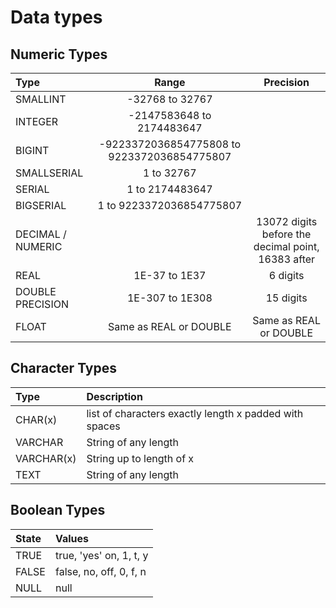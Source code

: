 # Data types

## Numeric Types

| Type | Range | Precision |
| :--- | :---: |  :---: |
| SMALLINT | -32768 to 32767 | |
| INTEGER | -2147583648 to 2174483647 | |
| BIGINT | -9223372036854775808 to 9223372036854775807 | |
| SMALLSERIAL | 1 to 32767 | |
| SERIAL | 1 to 2174483647 | |
| BIGSERIAL | 1 to 9223372036854775807 | |
| DECIMAL / NUMERIC | | 13072 digits before the decimal point, 16383 after |
| REAL | 1E-37 to 1E37 | 6 digits |
| DOUBLE PRECISION | 1E-307 to 1E308| 15 digits|
| FLOAT | Same as REAL or DOUBLE | Same as REAL or DOUBLE |

## Character Types

| Type | Description |
| :--- | :--- |
| CHAR(x) | list of characters exactly length x padded with spaces |
| VARCHAR | String of any length |
| VARCHAR(x) | String up to length of x |
| TEXT | String of any length |

## Boolean Types

| State | Values |
| :--- | :--- |
| TRUE | true, 'yes' on, 1, t, y |
| FALSE | false, no, off, 0, f, n |
| NULL | null |

